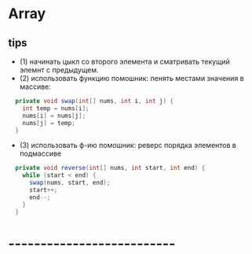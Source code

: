 

# Array
## tips
- (1) начинать цыкл со второго элемента и сматривать текущий элемнт с предыдущем.
- (2) использовать функцию помошник: пенять местами значения в массиве:
```java
  private void swap(int[] nums, int i, int j) {
    int temp = nums[i];
    nums[i] = nums[j];
    nums[j] = temp;
  }
```
- (3) использовать ф-ию помошник: реверс порядка элементов в подмассиве
```java
  private void reverse(int[] nums, int start, int end) {
    while (start < end) {
      swap(nums, start, end);
      start++;
      end--;
    }
  }
```

# --------------------------









